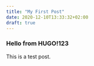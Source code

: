 ```yaml
---
title: "My First Post"
date: 2020-12-10T13:33:32+02:00
draft: true
---
```


### Hello from HUGO!123

This is a test post.

